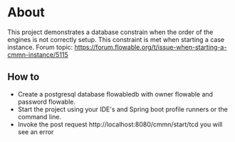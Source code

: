 # About

This project demonstrates a database constrain when the order of the engines is not correctly setup.
This constraint is met when starting a case instance.
Forum topic: https://forum.flowable.org/t/issue-when-starting-a-cmmn-instance/5115 

## How to

- Create a postgresql database flowabledb with owner flowable and password flowable.
- Start the project using your IDE's and Spring boot profile runners or the command line.
- Invoke the post request http://localhost:8080/cmmn/start/tcd you will see an error 